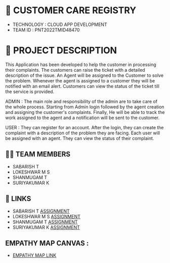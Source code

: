 # 🛃 CUSTOMER CARE REGISTRY

- TECHNOLOGY : CLOUD APP DEVELOPMENT
- TEAM ID     : PNT2022TMID48470

# 📒 PROJECT DESCRIPTION

This Application has been developed to help the customer in processing their complaints.  The customers can raise the ticket with a detailed description of the issue.  An Agent will be assigned to the Customer to solve the problem.  Whenever the agent is assigned to a customer they will be notified with an email alert.  Customers can view the status of the ticket till the service is provided.

 ADMIN :
 The main role and responsibility of the admin are to take care of the whole process.  Starting from Admin login followed by the agent creation and assigning the customer's complaints.  Finally, He will be able to track the work assigned to the agent and a notification will be sent to the customer.

 USER :
 They can register for an account.  After the login, they can create the complaint with a description of the problem they are facing.  Each user will be assigned with an agent.  They can view the status of their complaint.


## 🧑🏻‍ TEAM MEMBERS

- SABARISH T   
- LOKESHWAR M S
- SHANMUGAM T
- SURIYAKUMAR K


## 🔗 LINKS
- SABARISH T          [ASSIGNMENT](https://github.com/IBM-EPBL/IBM-Project-15708-1659603319/tree/main/Assignments/Team%20Lead) 
- LOKESHWAR M S     [ASSIGNMENT](https://github.com/IBM-EPBL/IBM-Project-15708-1659603319/tree/main/Assignments/Team%20Member%201)
- SHANMUGAM T       [ASSIGNMENT](https://github.com/IBM-EPBL/IBM-Project-15708-1659603319/tree/main/Assignments/Team%20Member%202)
- SURIYAKUMAR K     [ASSIGNMENT](https://github.com/IBM-EPBL/IBM-Project-15708-1659603319/tree/main/Assignments/Team%20Member%203)



## EMPATHY MAP CANVAS :

   - [EMPATHY MAP LINK](https://github.com/IBM-EPBL/IBM-Project-15708-1659603319/blob/main/Project%20Design%20%26%20Planning/Empathy%20Map%20Canvas.pdf)
